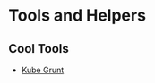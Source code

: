 # Tools and Helpers

## Cool Tools

- [Kube Grunt](https://github.com/gruntwork-io/kubergrunt#cleanup-security-group)
